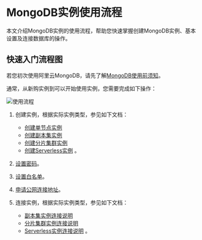 # MongoDB实例使用流程

本文介绍MongoDB实例的使用流程，帮助您快速掌握创建MongoDB实例、基本设置及连接数据库的操作。

## 快速入门流程图

若您初次使用阿里云MongoDB，请先了解[MongoDB使用前须知](/cn.zh-CN/快速入门/使用前须知.md)。

通常，从新购实例到可以开始使用实例，您需要完成如下操作：

![使用流程](https://static-aliyun-doc.oss-accelerate.aliyuncs.com/assets/img/zh-CN/9394087951/p13100.png)

1.  创建实例，根据实际实例类型，参见如下文档：

    -   [创建单节点实例]()
    -   [创建副本集实例]()
    -   [创建分片集群实例]()
    -   [创建Serverless实例]()
    。

2.  [设置密码](/cn.zh-CN/快速入门/设置密码.md)。
3.  [设置白名单](/cn.zh-CN/快速入门/设置白名单.md)。
4.  [申请公网连接地址](/cn.zh-CN/快速入门/申请公网连接地址.md)。
5.  连接实例，根据实际实例类型，参见如下文档：

    -   [副本集实例连接说明]()
    -   [分片集群实例连接说明]()
    -   [Serverless实例连接说明]()
    。


